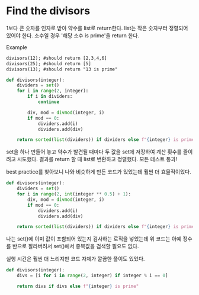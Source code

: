 # Find the divisors

1보다 큰 숫자를 인자로 받아 약수를 list로 return한다.
list는 작은 숫자부터 정렬되어 있어야 한다.
소수일 경우 '해당 소수 is prime'을 return 한다.

Example

```txt
divisors(12); #should return [2,3,4,6]
divisors(25); #should return [5]
divisors(13); #should return "13 is prime"
```

```py
def divisors(integer):
    dividers = set()
    for i in range(2, integer):
        if i in dividers:
            continue

        div, mod = divmod(integer, i)
        if mod == 0:
            dividers.add(i)
            dividers.add(div)

    return sorted(list(dividers)) if dividers else f"{integer} is prime"
```

set을 하나 만들어 놓고 약수가 발견될 때마다 두 값을 set에 저장하여 계산 횟수를 줄이려고 시도했다. 결과를 return 할 때 list로 변환하고 정렬했다. 모든 테스트 통과!

best practice를 찾아보니 나와 비슷하게 만든 코드가 있었는데 훨씬 더 효율적이었다.

```py
def divisors(integer):
    dividers = set()
    for i in range(2, int(integer ** 0.5) + 1):
        div, mod = divmod(integer, i)
        if mod == 0:
            dividers.add(i)
            dividers.add(div)

    return sorted(list(dividers)) if dividers else f"{integer} is prime"
```

나는 set()에 이미 값이 포함되어 있는지 검사하는 로직을 넣었는데 위 코드는 아예 정수를 반으로 잘라버려서 set()에서 중복값을 검색할 필요도 없다.

실행 시간은 훨씬 더 느리지만 코드 자체가 깔끔한 풀이도 있었다.

```py
def divisors(integer):
    divs = [i for i in range(2, integer) if integer % i == 0]

    return divs if divs else f"{integer} is prime"
```

